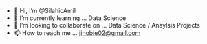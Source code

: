 - 👋 Hi, I’m @SilahicAmil
- 🌱 I’m currently learning ... Data Science
- 💞️ I’m looking to collaborate on ... Data Science / Anaylsis Projects
- 📫 How to reach me ... jinobie02@gmail.com

<!---
SilahicAmil/SilahicAmil is a ✨ special ✨ repository because its `README.md` (this file) appears on your GitHub profile.
You can click the Preview link to take a look at your changes.
--->

